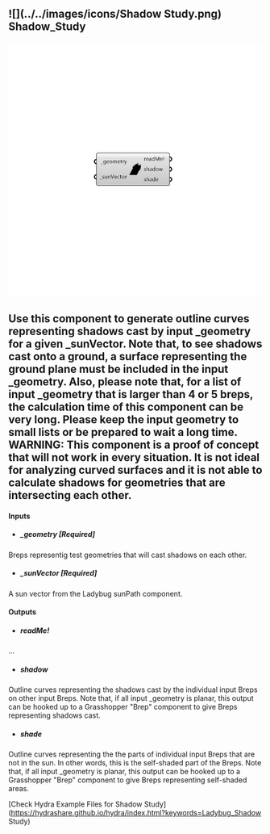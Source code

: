 ## ![](../../images/icons/Shadow Study.png) Shadow_Study

![](../../images/components/Shadow_Study.png)

Use this component to generate outline curves representing shadows cast by input _geometry for a given _sunVector.
 Note that, to see shadows cast onto a ground, a surface representing the ground plane must be included in the input _geometry.
 Also, please note that, for a list of input _geometry that is larger than 4 or 5 breps, the calculation time of this component can be very long.  Please keep the input geometry to small lists or be prepared to wait a long time.
 WARNING: This component is a proof of concept that will not work in every situation.  It is not ideal for analyzing curved surfaces and it is not able to calculate shadows for geometries that are intersecting each other.
 -
 

#### Inputs
* ##### _geometry [Required]
Breps representig test geometries that will cast shadows on each other.
* ##### _sunVector [Required]
A sun vector from the Ladybug sunPath component.

#### Outputs
* ##### readMe!
...
* ##### shadow
Outline curves representing the shadows cast by the individual input Breps on other input Breps.  Note that, if all input _geometry is planar, this output can be hooked up to a Grasshopper "Brep" component to give Breps representing shadows cast.
* ##### shade
Outline curves representing the the parts of individual input Breps that are not in the sun.  In other words, this is the self-shaded part of the Breps. Note that, if all input _geometry is planar, this output can be hooked up to a Grasshopper "Brep" component to give Breps representing self-shaded areas.


[Check Hydra Example Files for Shadow Study](https://hydrashare.github.io/hydra/index.html?keywords=Ladybug_Shadow Study)